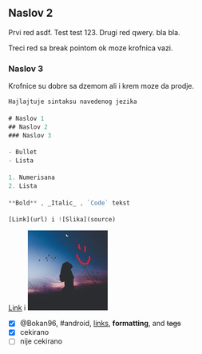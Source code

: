 ## Naslov 2

Prvi red asdf. Test test 123.
Drugi red qwery. bla bla.

Treci red sa break pointom ok moze krofnica vazi.


### Naslov 3

Krofnice su dobre sa dzemom ali i krem moze da prodje.

```javascript
Hajlajtuje sintaksu navedenog jezika

# Naslov 1
## Naslov 2
### Naslov 3

- Bullet
- Lista

1. Numerisana
2. Lista

**Bold** , _Italic_ , `Code` tekst

[Link](url) i ![Slika](source)
```

[Link](https://youtu.be/8UVNT4wvIGY) i ![Slika](/slike/primer.jpg)

- [x] @Bokan96, #android, [links](github.com), **formatting**, and <del>tags</del>
- [x] cekirano
- [ ] nije cekirano